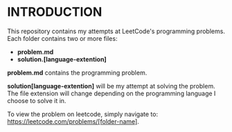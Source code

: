 # INTRODUCTION

This repository contains my attempts at LeetCode's programming 
problems. Each folder contains two or more files: 

- **problem.md**
- **solution.[language-extention]**

**problem.md** contains the programming problem.

**solution[language-extention]** will be my attempt at solving the problem. The file extension will change depending on the programming language I choose to solve it in.

To view the problem on leetcode, simply navigate to: https://leetcode.com/problems/[folder-name].